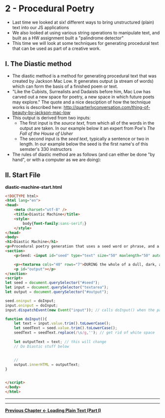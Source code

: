 # 2 - Procedural Poetry

- Last time we looked at six! different ways to bring unstructured (plain) text into our JS applications
- We also looked at using various string operations to manipulate text, and built as a HW assignment built a "palindrome detector"
- This time we will look at some techniques for generating procedural text that can be used as part of a creative work.


## I. The Diastic method
- The diastic method is a method for generating procedural text that was created by Jackson Mac Low. It generates output (a stream of words) which can form the basis of a finished poem or text. 
- "Like the Cubists, Surrealists and Dadaists before him, Mac Low has carved out a new space for poetry, a new space in which future poets may explore." The quote and a nice desciption of how the technique works is described here: http://quarterlyconversation.com/thing-of-beauty-by-jackson-mac-low
- This output is derived from two inputs:
  - The first input is the *source text*, from which all of the words in the output are taken. In our example below it an expert from Poe's *The Fall of the House of Usher*
  - The second input is the *seed text*, typically a sentence or two in length. In our example below the seed is the first name's of this semster's 330 instructors
- The rules of diastic method are as follows (and can either be done "by hand", or with a computer as we are doing):
  

## II. Start File

**diastic-machine-start.html**

```html
<!DOCTYPE html>
<html lang="en">
<head>
	<meta charset="utf-8" />
	<title>Diastic Machine</title>
	<style>
		body{font-family:sans-serif;}
	</style>
</head>
<body>
<h1>Diastic Machine</h1>
<p>Procedural poetry generation that uses a seed word or phrase, and a source text to produce poetry. Read about the technique here: <a href="http://quarterlyconversation.com/thing-of-beauty-by-jackson-mac-low">http://quarterlyconversation.com/thing-of-beauty-by-jackson-mac-low</a> (look near bottom of page)</p>
<section>
	<p>Seed: <input id="seed" type="text" size="50" maxlength="50" autofocus value="tony andy noah" /></p>

	<p><textarea cols="40" rows="7">DURING the whole of a dull, dark, and soundless day in the autumn of the year, when the clouds hung oppressively low in the heavens, I had been passing alone, on horseback, through a singularly dreary tract of country; and at length found myself, as the shades of the evening drew on, within view of the melancholy House of Usher. I know not how it was --but, with the first glimpse of the building, a sense of insufferable gloom pervaded my spirit. I say insufferable; for the feeling was unrelieved by any of that half-pleasurable, because poetic, sentiment, with which the mind usually receives even the sternest natural images of the desolate or terrible. I looked upon the scene before me --upon the mere house, and the simple landscape features of the domain --upon the bleak walls --upon the vacant eye-like windows --upon a few rank sedges --and upon a few white trunks of decayed trees --with an utter depression of soul which I can compare to no earthly sensation more properly than to the after-dream of the reveller upon opium --the bitter lapse into everyday life --the hideous dropping off of the veil. There was an iciness, a sinking, a sickening of the heart --an unredeemed dreariness of thought which no goading of the imagination could torture into aught of the sublime. What was it --I paused to think --what was it that so unnerved me in the contemplation of the House of Usher? It was a mystery all insoluble; nor could I grapple with the shadowy fancies that crowded upon me as I pondered. I was forced to fall back upon the unsatisfactory conclusion, that while, beyond doubt, there are combinations of very simple natural objects which have the power of thus affecting us, still the analysis of this power lies among considerations beyond our depth. It was possible, I reflected, that a mere different arrangement of the particulars of the scene, of the details of the picture, would be sufficient to modify, or perhaps to annihilate its capacity for sorrowful impression; and, acting upon this idea, I reined my horse to the precipitous brink of a black and lurid tarn that lay in unruffled lustre by the dwelling, and gazed down --but with a shudder even more thrilling than before --upon the remodelled and inverted images of the gray sedge, and the ghastly tree-stems, and the vacant and eye-like windows.From that chamber, and from that mansion, I fled aghast. The storm was still abroad in all its wrath as I found myself crossing the old causeway. Suddenly there shot along the path a wild light, and I turned to see whence a gleam so unusual could have issued; for the vast house and its shadows were alone behind me. The radiance was that of the full, setting, and blood-red moon which now shone vividly through that once barely-discernible fissure of which I have before spoken as extending from the roof of the building, in a zig-zag direction, to the base. While I gazed, this fissure rapidly widened --there came a fierce breath of the whirlwind --the entire orb of the satellite burst at once upon my sight --my brain reeled as I saw the mighty walls rushing asunder --there was a long tumultuous shouting sound like the voice of a thousand waters --and the deep and dank tarn at my feet closed sullenly and silently over the fragments of the "HOUSE OF USHER."</textarea></p>
	<p id="output"></p>
</section>
<script>
let seed = document.querySelector("#seed");
let input = document.querySelector("textarea");
let output = document.querySelector("#output");

seed.oninput = doInput; 
input.oninput = doInput;
input.dispatchEvent(new Event("input")); // calls doInput() when the page first loads

function doInput(){
	let text = input.value.trim().toLowerCase();
	let seedText = seed.value.trim().toLowerCase();
	seedText = seedText.replace(/\s/g,''); // get rid of white space
	
	let outputText = text; // this will change
	// Do Diastic stuff below
	
	
	//
	output.innerHTML = outputText; 
}


</script>
</body>
</html>
```


<hr><hr>

**[Previous Chapter <- Loading Plain Text (Part I)](text-1.md)**
